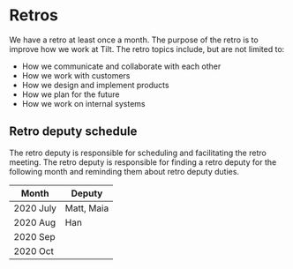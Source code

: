 # Retros

We have a retro at least once a month. The purpose of the retro is to improve how we work at Tilt. The retro topics include, but are not limited to:
- How we communicate and collaborate with each other
- How we work with customers
- How we design and implement products
- How we plan for the future
- How we work on internal systems

## Retro deputy schedule
The retro deputy is responsible for scheduling and facilitating the retro meeting. The retro deputy is responsible for finding a retro deputy for the following month and reminding them about retro deputy duties.

| Month | Deputy |
| --- | --- |
| 2020 July | Matt, Maia |
| 2020 Aug | Han |
| 2020 Sep | |
| 2020 Oct | |
